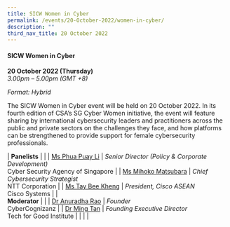 ```yaml
---
title: SICW Women in Cyber
permalink: /events/20-October-2022/women-in-cyber/
description: ""
third_nav_title: 20 October 2022
---
```

#### **SICW Women in Cyber**

**20 October 2022 (Thursday)**  
*3.00pm – 5.00pm (GMT +8)*

*Format: Hybrid*

The SICW Women in Cyber event will be held on 20 October 2022. In its fourth edition of CSA’s SG Cyber Women initiative, the event will feature sharing by international cybersecurity leaders and practitioners across the public and private sectors on the challenges they face, and how platforms can be strengthened to provide support for female cybersecurity professionals.

| **Panelists**    |                                                              |
| [Ms Phua Puay Li](/speaker-phua-puay-li)  | *Senior Director (Policy & Corporate Development)*<br>Cyber Security Agency of Singapore                  |
| [Ms Mihoko Matsubara](/speaker-Mihoko-Matsubara)  | *Chief Cybersecurity Strategist*<br>NTT Corporation                  |
| [Ms Tay Bee Kheng](/moderator-tay-bee-kheng)  | *President, Cisco ASEAN*<br>Cisco Systems                 |
| <br> **Moderator**          |                                                              |
| [Dr Anuradha Rao](/moderator-dr-anuradha-rao)  | *Founder*<br>CyberCognizanz                  |
| [Dr Ming Tan](/moderator-dr-ming-tan)  | *Founding Executive Director*<br>Tech for Good Institute                  |
| | |